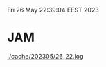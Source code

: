 Fri 26 May 22:39:04 EEST 2023
# JAM
<a href='./cache/202305/26_22.log'>./cache/202305/26_22.log</a>
